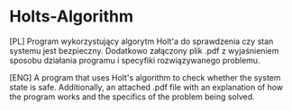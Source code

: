 # Holts-Algorithm
[PL]
Program wykorzystujący algorytm Holt'a do sprawdzenia czy stan systemu jest bezpieczny. 
Dodatkowo załączony plik .pdf z wyjaśnieniem sposobu działania programu i specyfiki rozwiązywanego problemu. 

[ENG]
A program that uses Holt's algorithm to check whether the system state is safe.
Additionally, an attached .pdf file with an explanation of how the program works and the specifics of the problem being solved.
